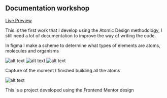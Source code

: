 ## Documentation workshop

[Live Preview](https://landingmain-git-main-fervillalbag.vercel.app/)

This is the first work that I develop using the Atomic Design methodology, I still need a lot of documentation to improve the way of writing the code.

In figma I make a scheme to determine what types of elements are atoms, molecules and organisms

![alt text](https://res.cloudinary.com/da6b7skw8/image/upload/v1615473440/01_r4racn.jpg)
![alt text](https://res.cloudinary.com/da6b7skw8/image/upload/v1615473440/02_air6yg.jpg)
![alt text](https://res.cloudinary.com/da6b7skw8/image/upload/v1615473439/03_zyqpxd.jpg)

Capture of the moment I finished building all the atoms

![alt text](https://res.cloudinary.com/da6b7skw8/image/upload/v1615473791/04_tcfuqs.jpg)

This is a project developed using the Frontend Mentor design